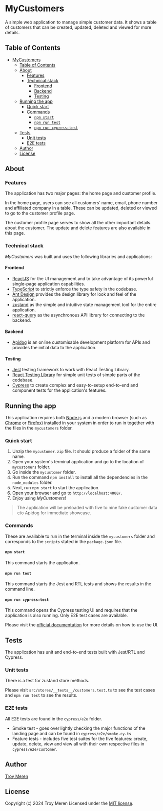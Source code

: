 # MyCustomers

A simple web application to manage simple customer data.
It shows a table of customers that can be created, updated, deleted and viewed for more details.

## Table of Contents
- [MyCustomers](#mycustomers)
  - [Table of Contents](#table-of-contents)
  - [About](#about)
    - [Features](#features)
    - [Technical stack](#technical-stack)
      - [Frontend](#frontend)
      - [Backend](#backend)
      - [Testing](#testing)
  - [Running the app](#running-the-app)
    - [Quick start](#quick-start)
    - [Commands](#commands)
      - [`npm start`](#npm-start)
      - [`npm run test`](#npm-run-test)
      - [`npm run cypress:test`](#npm-run-cypresstest)
  - [Tests](#tests)
    - [Unit tests](#unit-tests)
    - [E2E tests](#e2e-tests)
  - [Author](#author)
  - [License](#license)

## About 

### Features

The application has two major pages: the home page and customer profile.

In the home page, users can see all customers' name, email, phone number and affiliated company in a table.
These can be updated, deleted or viewed to go to the customer profile page.

The customer profile page serves to show all the other important details about the customer. The update and delete features are also available in this page.

### Technical stack

_MyCustomers_ was built and uses the following libraries and applications: 

#### Frontend
- [ReactJS](https://react.dev) for the UI management and to take advantage of its powerful single-page application capabilities.
- [TypeScript](https://www.typescriptlang.org/) to strictly enforce the type safety in the codebase.
- [Ant Design](https://ant.design/) provides the design library for look and feel of the application.
- [zustand](https://github.com/pmndrs/zustand) as the simple and intuitive state management tool for the entire application.
- [react-query](https://tanstack.com/query/v3/) as the asynchronous API library for connecting to the backend.

#### Backend
- [Apidog](https://apidog.com/) is an online customisable development platform for  APIs and provides the initial data to the application.

#### Testing
- [Jest](https://jestjs.io/) testing framework to work with React Testing Library.
- [React Testing Library](https://testing-library.com/docs/react-testing-library/intro/) for simple unit tests of simple parts of the codebase.
- [Cypress](https://www.cypress.io/) to create complex and easy-to-setup end-to-end and component tests for the application's features.
 
## Running the app

This application requires both [Node.js](https://nodejs.org/en) and a modern browser (such as [Chrome](https://www.google.com/chrome/) or [Firefox](https://www.mozilla.org/en-US/firefox/new/)) installed in your system in order to run in together with the files in the `mycustomers` folder.

### Quick start

1. Unzip the `mycustomer.zip` file. It should produce a folder of the same name.
2. Open your system's terminal application and go to the location of `mycustomers` folder.
3. Go inside the `mycustomer` folder.
4. Run the command `npm install` to install all the dependencies in the `node_modules` folder.
5. Next, run `npm start` to start the application.
6. Open your browser and go to `http://localhost:4000/`.
7. Enjoy using _MyCustomers_!

> The application will be preloaded with five to nine fake customer data c/o Apidog for immediate showcase.

### Commands

These are available to run in the terminal inside the `mycustomers` folder and corresponds to the `scripts` stated in the `package.json` file.

#### `npm start`

This command starts the application.

#### `npm run test`

This command starts the Jest and RTL tests and shows the results in the command line.

#### `npm run cypress:test`

This command opens the Cypress testing UI and requires that the application is also running. Only E2E test cases are available.

Please visit the [official documentation](https://docs.cypress.io/guides/getting-started/opening-the-app) for more details on how to use the UI.

## Tests

The application has unit and end-to-end tests built with Jest/RTL and Cypress.

### Unit tests

There is a test for zustand store methods. 

Please visit `src/stores/__tests__/customers.test.ts` to see the test cases and `npm run test` to see the results.

### E2E tests

All E2E tests are found in the `cypress/e2e` folder.

- Smoke test - goes over lightly checking the major functions of the landing page and can be found in `cypress/e2e/smoke.cy.ts`
- Feature tests - includes five test suites for the five features: create, update, delete, view and view all with their own respective files in `cypress/e2e/customer`.

## Author

[Troy Meren](https://giltroymeren.github.io/)

## License
Copyright (c) 2024 Troy Meren
Licensed under the [MIT license](LICENSE).